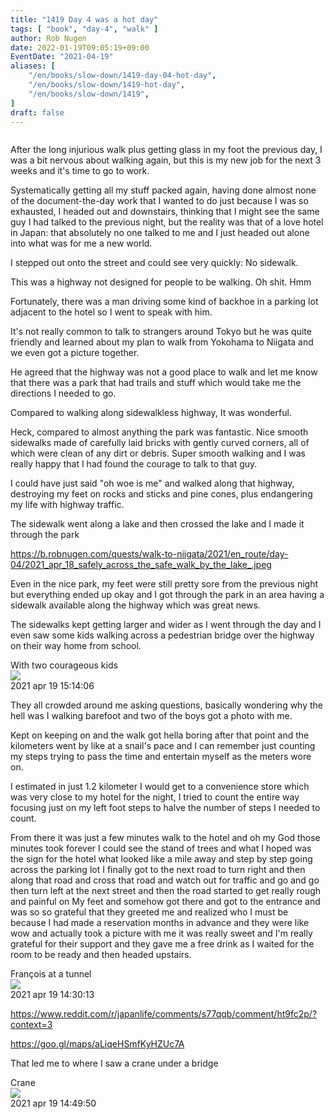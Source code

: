 ```yaml
---
title: "1419 Day 4 was a hot day"
tags: [ "book", "day-4", "walk" ]
author: Rob Nugen
date: 2022-01-19T09:05:19+09:00
EventDate: "2021-04-19"
aliases: [
    "/en/books/slow-down/1419-day-04-hot-day",
    "/en/books/slow-down/1419-hot-day",
    "/en/books/slow-down/1419",
]
draft: false
---
```


<img
src="https://b.robnugen.com/quests/walk-to-niigata/2021/en_route/day-04/2021_apr_18_pic_with_courageous_kids.jpeg"
alt=""
class="title" />


After the long injurious walk plus getting glass in my foot the previous day, I was a bit nervous about walking again, but this is my new job for the next 3 weeks and it's time to go to work.

Systematically getting all my stuff packed again, having done almost none of the document-the-day work that I wanted to do just because I was so exhausted, I headed out and downstairs, thinking that I might see the same guy I had talked to the previous night, but the reality was that of a love hotel in Japan: that absolutely no one talked to me and I just headed out alone into what was for me a new world.

I stepped out onto the street and could see very quickly: No sidewalk.

This was a highway not designed for people to be walking.  Oh shit. Hmm

Fortunately, there was a man driving some kind of backhoe in a parking lot adjacent to the hotel so I went to speak with him.

It's not really common to talk to strangers around Tokyo but he was quite friendly and learned about my plan to walk from Yokohama to Niigata and we even got a picture together.

He agreed that the highway was not a good place to walk and let me know that there was a park that had trails and stuff which would take me the directions I needed to go.

Compared to walking along sidewalkless highway,
It was wonderful.

Heck, compared to almost anything the park was fantastic.  Nice smooth sidewalks made of carefully laid bricks with gently curved corners, all of which were clean of any dirt or debris.  Super smooth walking and I was really happy that I had found the courage to talk to that guy.

I could have just said "oh woe is me" and walked along that highway, destroying my feet on rocks and sticks and pine cones, plus endangering my life with highway traffic.

The sidewalk went along a lake and then crossed the lake and I made it through the park

https://b.robnugen.com/quests/walk-to-niigata/2021/en_route/day-04/2021_apr_18_safely_across_the_safe_walk_by_the_lake_.jpeg

Even in the nice park, my feet were still pretty sore from the previous night but everything ended up okay and I got through the park in an area having a sidewalk available along the highway which was great news.


The sidewalks kept getting larger and wider as I went through the day and I even saw some kids walking across a pedestrian bridge over the highway on their way home from school.

<div class="image_start uiBoxWhite noborder">
  <div class="title_text">With two courageous kids</div>
  <div class="_3-95 _2let"><a target="_blank" href="https://b.robnugen.com/adaptive-images/ig_cache_2022_jan_17/posts/202104/175563618_210815147094383_5878469209179585215_n_18102873469241043.jpg"><img src="https://b.robnugen.com/adaptive-images/ig_cache_2022_jan_17/posts/202104/175563618_210815147094383_5878469209179585215_n_18102873469241043.jpg" class="_2yuc _3-96" /></a>
  </div>
  <div class="date_taken_local">2021 apr 19 15:14:06</div>
</div>

They all crowded around me asking questions, basically wondering why the hell was I walking barefoot and two of the boys got a photo with me.

Kept on keeping on and the walk got hella boring after that point and the kilometers went by like at a snail's pace and I can remember just counting my steps trying to pass the time and entertain myself as the meters wore on.

I estimated in just 1.2 kilometer I would get to a convenience store which was very close to my hotel for the night, I tried to count the entire way focusing just on my left foot steps to halve the number of steps I needed to count.

From there it was just a few minutes walk to the hotel and oh my God those minutes took forever I could see the stand of trees and what I hoped was the sign for the hotel what looked like a mile away and step by step going across the parking lot I finally got to the next road to turn right and then along that road and cross that road and watch out for traffic and go and go then turn left at the next street and then the road started to get really rough and painful on My feet and somehow got there and got to the entrance and was so so grateful that they greeted me and realized who I must be because I had made a reservation months in advance and they were like wow and actually took a picture with me it was really sweet and I'm really grateful for their support and they gave me a free drink as I waited for the room to be ready and then headed upstairs.


<div class="image_start uiBoxWhite noborder">
  <div class="title_text">François at a tunnel</div>
  <div class="_3-95 _2let"><a target="_blank" href="https://b.robnugen.com/adaptive-images/ig_cache_2022_jan_17/posts/202104/175667257_822380421689528_713159367987886326_n_17940015178483472.jpg"><img src="https://b.robnugen.com/adaptive-images/ig_cache_2022_jan_17/posts/202104/175667257_822380421689528_713159367987886326_n_17940015178483472.jpg" class="_2yuc _3-96" /></a>
  </div>
  <div class="date_taken_local">2021 apr 19 14:30:13</div>
</div>

https://www.reddit.com/r/japanlife/comments/s77qqb/comment/ht9fc2p/?context=3

https://goo.gl/maps/aLiqeHSmfKyHZUc7A

That led me to where I saw a crane under a bridge

<div class="image_start uiBoxWhite noborder">
  <div class="title_text">Crane</div>
  <div class="_3-95 _2let"><a target="_blank" href="https://b.robnugen.com/adaptive-images/ig_cache_2022_jan_17/posts/202104/175921721_3723374531093343_7400712805555117702_n_17952809614435446.jpg"><img src="https://b.robnugen.com/adaptive-images/ig_cache_2022_jan_17/posts/202104/175921721_3723374531093343_7400712805555117702_n_17952809614435446.jpg" class="_2yuc _3-96" /></a>
  </div>
  <div class="date_taken_local">2021 apr 19 14:49:50</div>
</div>
